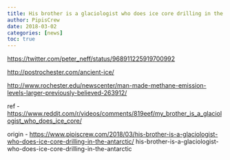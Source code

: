 ```yaml
---
title: His brother is a glaciologist who does ice core drilling in the Antarctic
author: PipisCrew
date: 2018-03-02
categories: [news]
toc: true
---
```


https://twitter.com/peter_neff/status/968911225919700992

http://postrochester.com/ancient-ice/

http://www.rochester.edu/newscenter/man-made-methane-emission-levels-larger-previously-believed-263912/

ref - https://www.reddit.com/r/videos/comments/819eef/my_brother_is_a_glaciologist_who_does_ice_core/

origin - https://www.pipiscrew.com/2018/03/his-brother-is-a-glaciologist-who-does-ice-core-drilling-in-the-antarctic/ his-brother-is-a-glaciologist-who-does-ice-core-drilling-in-the-antarctic